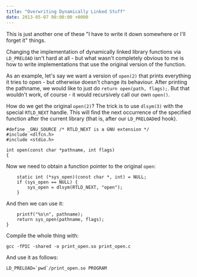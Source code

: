 ```yaml
---
title: "Overwriting Dynamically Linked Stuff"
date: 2013-05-07 00:00:00 +0000
---
```

This is just another one of these "I have to write it down somewhere or I'll
forget it" things.

Changing the implementation of dynamically linked library functions via
`LD_PRELOAD` isn't hard at all - but what wasn't completely obvious to me is
how to write implementations that use the original version of the function.

As an example, let's say we want a version of `open(2)` that prints everything
it tries to open - but otherwise doesn't change its behaviour. After printing
the pathname, we would like to just do `return open(path, flags);`. But that
wouldn't work, of course - it would recursively call our own `open()`.

How do we get the original `open(2)`? The trick is to use `dlsym(3)` with the
special `RTLD_NEXT` handle. This will find the next occurrence of the specified
function after the current library (that is, after our `LD_PRELOAD`ed hook).

    
    #define _GNU_SOURCE /* RTLD_NEXT is a GNU extension */
    #include <dlfcn.h>
    #include <stdio.h>

    int open(const char *pathname, int flags)
    {

Now we need to obtain a function pointer to the original
`open`:

    
        static int (*sys_open)(const char *, int) = NULL;
        if (sys_open == NULL) {
            sys_open = dlsym(RTLD_NEXT, "open");
        }

And then we can use it:

    
        printf("%s\n", pathname);
        return sys_open(pathname, flags);
    }

Compile the whole thing with:

    gcc -fPIC -shared -o print_open.so print_open.c

And use it as follows:

    LD_PRELOAD=`pwd`/print_open.so PROGRAM


